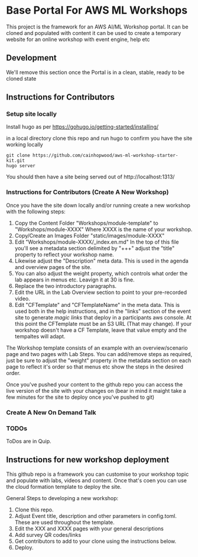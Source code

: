 # Base Portal For AWS ML Workshops

This project is the framework for an AWS AI/ML Workshop portal. It can be cloned and populated with content it can be used to create a temporary website for an online workshop with event engine, help etc

## Development

We'll remove this section once the Portal is in a clean, stable, ready to be cloned state

## Instructions for Contributors

### Setup site locally
Install hugo as per https://gohugo.io/getting-started/installing/

in a local directory clone this repo and run hugo to confirm you have the site working locally
```
git clone https://github.com/cainhopwood/aws-ml-workshop-starter-kit.git
hugo server
```

You should then have a site being served out of http://localhost:1313/

### Instructions for Contributors (Create A New Workshop)

Once you have the site down locally and/or running create a new workshop with the following steps:

1. Copy the Content Folder "Workshops/module-template" to "Workshops/module-XXXX" Where XXXX is the name of your workshop.
1. Copy/Create an Images Folder "static/images/module-XXXX" 
1. Edit "Workshops/module-XXXX/_index.en.md" In the top of this file you'll see a metadata section delimited by "+++" adjust the "title" property to reflect your workshop name.
1. Likewise adjust the "Description" meta data. This is used in the agenda and overview pages of the site.
1. You can also adjust the weight property, which controls what order the lab appears in menus etc. Leavign it at 30 is fine. 
1. Replace the two introductory paragraphs.
1. Edit the URL in the Lab Overview section to point to your pre-recorded video.
1. Edit "CFTemplate" and "CFTemplateName" in the meta data. This is used both in the help instructions, and in the "links" section of the event site to generate *magic links* that deploy in a participants aws console. At this point the CFTemplate must be an S3 URL (That may change). If your workshop doesn't have a CF Template, leave that value empty and the tempaltes will adapt.

The Workshop template consists of an example with an overview/scenario page and two pages with Lab Steps. You can add/remove steps as required, just be sure to adjust the "weight" property in the metadata section on each page to reflect it's order so that menus etc show the steps in the desired order.

Once you've pushed your content to the github repo you can access the live version of the site with your changes on (bear in mind it maight take a few minutes for the site to deploy once you've pushed to git)


### Create A New On Demand Talk


### TODOs

ToDos are in Quip. 

## Instructions for new workshop deployment

This github repo is a framework you can customise to your workshop topic and populate with labs, videos and content. Once that's coen you can use the cloud formation template to deploy the site.

General Steps to developing a new workshop:

1. Clone this repo.
1. Adjust Event title, description and other parameters in config.toml. These are used throughout the template.
1. Edit the XXX and XXXX pages with your general descriptions
1. Add survey QR codes/links
1. Get contributors to add to your clone using the instructions below.
1. Deploy.

